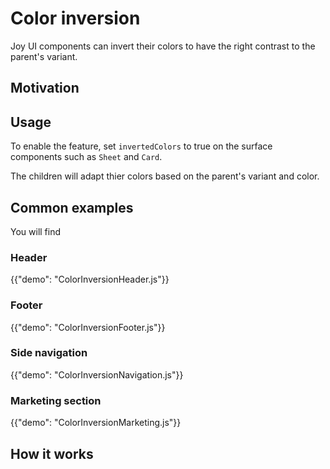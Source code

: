 # Color inversion

<p class="description">Joy UI components can invert their colors to have the right contrast to the parent's variant.</p>

## Motivation

## Usage

To enable the feature, set `invertedColors` to true on the surface components such as `Sheet` and `Card`.

The children will adapt thier colors based on the parent's variant and color.

<!-- demo that can changed between variants, colors -->

## Common examples

You will find

### Header

{{"demo": "ColorInversionHeader.js"}}

### Footer

{{"demo": "ColorInversionFooter.js"}}

### Side navigation

{{"demo": "ColorInversionNavigation.js"}}

### Marketing section

{{"demo": "ColorInversionMarketing.js"}}

## How it works
